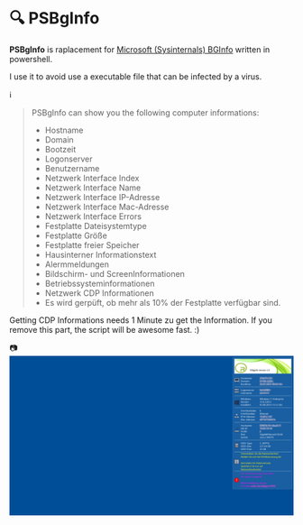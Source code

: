 # :mag: PSBgInfo
__PSBgInfo__ is raplacement for [Microsoft (Sysinternals) BGInfo](https://learn.microsoft.com/de-de/sysinternals/downloads/bginfo) written in powershell.

I use it to avoid use a executable file that can be infected by a virus.

:information_source:
> PSBgInfo can show you the following computer informations:
> 
> - Hostname
> - Domain
> - Bootzeit
> - Logonserver
> - Benutzername
> - Netzwerk Interface Index
> - Netzwerk Interface Name
> - Netzwerk Interface IP-Adresse
> - Netzwerk Interface Mac-Adresse
> - Netzwerk Interface Errors
> - Festplatte Dateisystemtype
> - Festplatte Größe
> - Festplatte freier Speicher
> - Hausinterner Informationstext
> - Alermmeldungen
> - Bildschirm- und ScreenInformationen
> - Betriebssysteminformationen
> - Netzwerk CDP Informationen
> - Es wird gerpüft, ob mehr als 10% der Festplatte verfügbar sind. 

Getting CDP Informations needs 1 Minute zu get the Information. If you remove this part, the script will be awesome fast. :)

:camera:
![PSBgInfo by Martin](https://github.com/m-reisner/PSBgInfo/blob/main/foo.png) 
